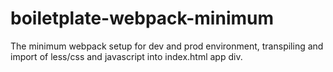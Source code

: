 # boiletplate-webpack-minimum
The minimum webpack setup for dev and prod environment, transpiling and import of less/css and javascript into index.html app div.

